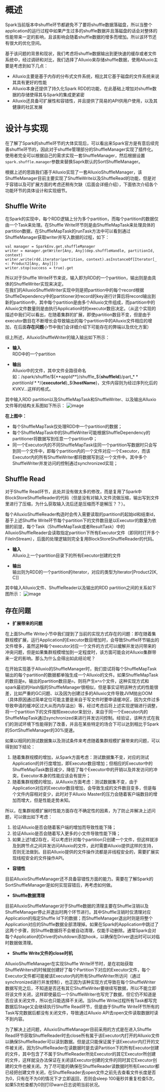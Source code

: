 # 概述

Spark当前版本中shuffle环节都避免不了要将shuffle数据落磁盘，所以当整个application的运行过程中如果产生过多的shuffle数据并且落磁盘的话会对整体的性能带来一定的影响，且该影响会随着shuffle数据的增多而增加。所以该环节还有很大的优化空间。  

基于该问题的背景和现状，我们考虑将shuffle数据输出到更快速的缓存或者文件系统中，经过调研和对比，我们选择了Alluxio来存储shuffle数据，使用Alluxio主要是考虑到如下几点：

* Alluxio主要是基于内存的分布式文件系统，相比其它基于磁盘的文件系统来说其具有更好的性能
* Alluxio本身还提供了持久化Spark RDD的功能，在此基础上增加对shuffle数据的存储使得其与Spark的集成更紧密
* Alluxio还具备可扩展性和容错性，并且提供了简易的API供用户使用，以及其健康的社区发展

# 设计与实现

在了解了Spark的shuffle环节的大体实现后，可以看出来Spark官方是有意后续完善shuffle环节的，因此对于shuffle管理部分的ShuffleManager实现了插件化。使用者完全可以根据自己的需求实现一套ShuffleManager，然后根据设置`spark.shuffle.manager`参数来替换Saprk默认的SortShuffleManager。

根据上述的思路我们基于Alluxio实现了一套AlluxioShuffleManager，该ShuffleManager目前主要实现了ShuffleWrite以及ShuffleRead的功能，但是对于容错以及可扩展方面的考虑还稍有欠缺（后面会详细介绍），下面依次介绍各个功能环节的具体设计和实现细节。

## Shuffle Write

在Spark的实现中，每个RDD逻辑上分为多个partition，而每个partition的数据仅由一个Task来处理。在Shuffle Write环节则是由ShuffleMapTask来处理具体的partition数据，在ShuffleMapTask的runTask方法中可以看到通过ShuffleManager获取writer并写入数据的过程，如下：

    val manager = SparkEnv.get.shuffleManager
    writer = manager.getWriter[Any, Any](dep.shuffleHandle, partitionId, context)
    writer.write(rdd.iterator(partition, context).asInstanceOf[Iterator[_ <: Product2[Any, Any]]])
    writer.stop(success = true).get

所以对于Shuffle Write环节来说，输入即为RDD的一个partition，输出则是由具体的ShuffleWriter实现来决定。  
在我们的AlluxioShuffleWriter实现中则是把partition中的每个record根据ShuffleDependency中的partitioner对record的key进行计算后将record输出到新的partition中，其中每个partition是由多个Alluxio文件组成，而partition中的Alluxio文件数量则是由执行Application时的executor数目决定。（从这个实现的描述中我们可以看出，在随着集群的扩展，即使partition数目不变，但是由于executor数目在不断增长会导致输出的每个partition中的Alluxio文件相应的增加，在后面**存在问题**小节中我们会详细介绍下可能存在的弊端以及优化方案） 

综上所述，AlluxioShuffleWriter的输入输出如下所示：

* **输入**  
RDD中的一个partition

* **输出**  
Alluxio中的文件，其中文件全路径命名如：/spark/shuffle/${**appId**}/shuffle_${**shuffleId**}/part_${**partitionId**}/${**executorId**}_${**hostName**}，文件内容则为经过序列化后的KVKV...这样的格式。

其中输入RDD partition以及ShuffleMapTask和ShuffleWriter、以及输出Alluxio文件等的结构关系图如下所示：
![image](resources/ShuffleWriter.jpg)  

**在上图中：**  
* 每个ShuffleMapTask仅处理RDD中一个partition的数据；  
* 每个ShuffleMapTask中的ShuffleWriter可能根据ShuffleDependency的partitioner将数据写到任意一个partition中；  
* 同一个Executor内的不同ShuffleMapTask往同一个partition写数据时只会写到同一个文件中，即每个partition内的一个文件对应一个Executor，而该Executor内的所有ShuffleWriter都将数据写到这一个文件中。其中多个ShuffleWriter并发访问的控制通过synchronized实现；

## Shuffle Read

对于Shuffle Read环节，此处并没有做太多的修改，而是复用了Spark中BlockStoreShuffleReader的代码（但是没有对输入文件流做压缩，输出写到文件里进行了压缩，为什么获取输入流后还是压缩而不是解压？？）。  

每个AlluxioShuffleReader构造时会传入需要读取的partition的起始id和结束id，基于上述Shuffle Write环节每个partition下的文件数目是以Executor的数量为依据的前提，每个Task（ShuffleMapTask或者ResultTask）中的AlluxioShuffleReader会读取指定partition下所有Executor文件（即同时打开多个FileInStream），后面的处理逻辑则完全复用BlockStoreShuffleReader的代码。

* **输入**  
Alluxio上一个partition目录下的所有Executor创建的文件

* **输出**  
输出则为RDD的一个partition的iterator，对应的类型为Iterator[Product2[K, C]]

其中输入Alluxio文件、ShuffleReader以及输出的RDD partition之间的关系如下图所示：
![image](resources/ShuffleReader.jpg)


## 存在问题

* **扩展带来的问题**  

在上面Shuffle Write小节中我们提到了当前的实现方式存在的问题：即在随着集群规模扩展，运行Application的Executor数目增加时，会导致Shuffle环节输出的文件增多，虽然这种每个executor对应一个文件的方式可以缓解并发访问带来的冲突问题，但是如果集群规模增加到一定程度时，该方面可能会对Alluxio集群带来一定的影响。那么为什么会得出如此结论呢？  

在开始实现基于Alluxio的ShuffleManager时，我们尝试将每个ShuffleMapTask输出的每个partition的数据都单独生成一个Alluxio的文件。如果ShuffleMapTask的数目是`m`，输出的partition数目是`n`，则将产生`m*n`个文件，这种实现方式和spark最初的Hash版的ShuffleManager很相似，但是事实证明该种方式的性能很差，比如严重的GC问题、以及因为创建过多的Alluxio文件导致JVM抛出OOM（具体原因通过简单定位可能主要是来自于写文件时要申请缓冲区，因为文件过多导致申请的缓冲区过大从而内存溢出）等，经过考虑后将上述实现逻辑进行调整，将一个partition下的文件按照executor来划分，来自于同一个Executor内的ShuffleMapTask通过synchronized来进行并发访问控制。经验证，该种方式在我们的测试环境下性能得到了改善，并且在某些特定的场合下可以达到相比于Spark的SortShuffleManager的30%提速。 

如果以相同的测试数据集以及测试条件来考虑随着集群规模扩展带来的问题，可以得到如下结论：  
1. 随着集群规模的增加，从Spark方面考虑：测试数据集不变，对应的测试Application的并行度增加，即Executor数目增加；但相应的Executor中的ShuffleMapTask数目减少，降低了每个Executor中的开销以及并发访问的冲突，Executor本身的性能应该会有提升；  
2. 随着集群规模的增加，从Alluxio方面考虑：测试数据集不变，由于Application对应的Executor数目增加，会导致生成的文件数目变多，但是每个文件内容相对变少，此时对于Alluxio Master的压力会随着客户端数目的增加而增大，但是性能走势未知。

所以，在集群规模扩展时性能方面存在不确定性的因素，为了防止并解决上述问题，可以做出如下考虑：  
1. 验证Alluxio是否会随着客户端的增加而导致性能下降；  
2. 验证Alluxio是否会随着写入更多的小文件导致性能下降；  
3. 如果上述1或2存在，可以考虑针对每个partition只创建一个文件，但这样就涉及到跨节点之间并发访问Alluxio的文件，此时需要Alluxio提供这样的支持，否则无法做到。目前Alluxio提供的文件操作流都是非线程安全的，需要扩展实现线程安全的文件操作API。

* **容错性**

目前AlluxioShuffleManager还不具备容错性方面的能力。需要在了解Spark的SortShuffleManager是如何实现容错后，再考虑如何做。

* **Shuffle数据清理**

目前AlluxioShuffleManager对于Shuffle数据的清理主要在Shuffle注销以及ShuffleManager停止并退出时两个环节进行。其中Shuffle注销时仅清理对应Application的指定Shuffle Id下的数据；而ShuffleManager退出时则是将整个Application对应的Shuffle数据全部清理掉。如果在Spark的Application中跳过了这两个步骤，则Shuffle数据将不会被自动清理，仅能手动删除。通常Spark会对每个Application的Driver的shutdown添加hook，以确保在Driver退出时可以对临时数据做清理。

* **Shuffle Write文件的close时机**

AlluxioShuffleManager在实现Shuffle Write环节时，是在初始获取ShuffleWriters的时候就创建好了每个Partition下对应的Executor文件，每个Executor文件都可能被该Executor内的所有ShuffleWriter所访问（通过synchronized进行并发控制），也正因为该种实现方式导致在每个ShuffleWriter数据写完之后，不知道是否还有其它ShuffleWriter要继续写数据，所以不能立即将该文件关闭，这样即使最后一个ShuffleWriter也写完了数据，但它仍不知道是否应该关闭文件，所以也只能选择不关闭。当Shuffle Write过程所有Task都写完数据后Stage又会继续执行Shuffle Read环节，但是由于Shuffle Write环节所有的Task写完数据后都没有关闭文件，导致通过Alluxio API去open文件读取数据时读不到内容。  

为了解决上述问题，AlluxioShuffleManager目前采用的方式是在进入Shuffle Read环节获取ShuffleReader时去close所有属于该Executor内打开的Alluxio文件以确保ShuffleReader可以读到数据。但是这只能保证属于该Executor内打开的文件被关闭，因为ShuffleReader在读数据时是去读Partition下的所有Executor创建的文件，其中包含了不属于ShuffleReader所处Executor的其它Executor所创建的文件，这样就没办法保证在关闭该Executor创建的文件的同时其它Executor创建的文件也被关闭。为了尽可能的确保在ShuffleReader读数据时所有Executor都已经把创建文件关闭，在ShuffleReader去open文件之前先去查看文件长度是否为0，只有在不为0的情况下才立即返回，否则会sleep 100毫秒并重复检查5次，如果5次检查都为0则打印warn日志说明当前状况。






